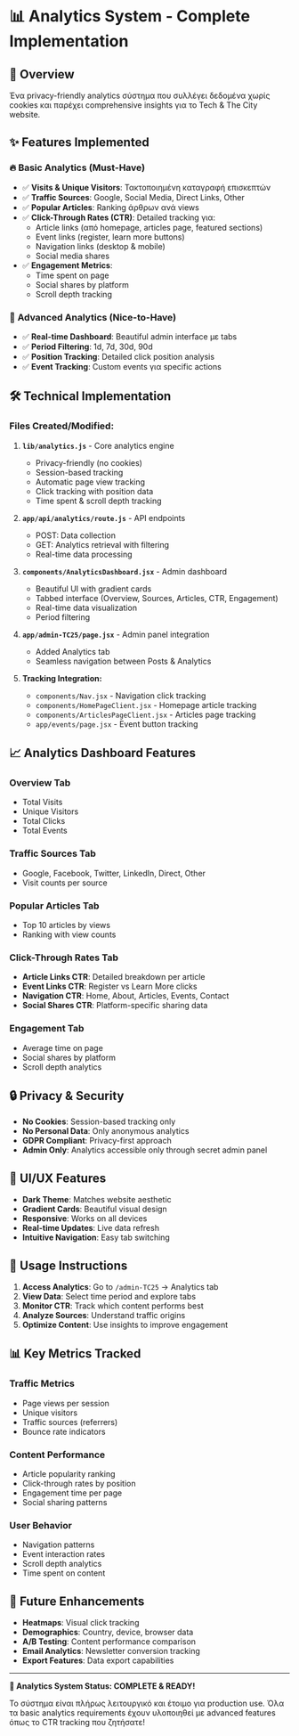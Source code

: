 # 📊 Analytics System - Complete Implementation

## 🎯 Overview
Ένα privacy-friendly analytics σύστημα που συλλέγει δεδομένα χωρίς cookies και παρέχει comprehensive insights για το Tech & The City website.

## ✨ Features Implemented

### 🔥 **Basic Analytics (Must-Have)**
- ✅ **Visits & Unique Visitors**: Τακτοποιημένη καταγραφή επισκεπτών
- ✅ **Traffic Sources**: Google, Social Media, Direct Links, Other
- ✅ **Popular Articles**: Ranking άρθρων ανά views
- ✅ **Click-Through Rates (CTR)**: Detailed tracking για:
  - Article links (από homepage, articles page, featured sections)
  - Event links (register, learn more buttons)
  - Navigation links (desktop & mobile)
  - Social media shares
- ✅ **Engagement Metrics**: 
  - Time spent on page
  - Social shares by platform
  - Scroll depth tracking

### 🚀 **Advanced Analytics (Nice-to-Have)**
- ✅ **Real-time Dashboard**: Beautiful admin interface με tabs
- ✅ **Period Filtering**: 1d, 7d, 30d, 90d
- ✅ **Position Tracking**: Detailed click position analysis
- ✅ **Event Tracking**: Custom events για specific actions

## 🛠 Technical Implementation

### **Files Created/Modified:**

1. **`lib/analytics.js`** - Core analytics engine
   - Privacy-friendly (no cookies)
   - Session-based tracking
   - Automatic page view tracking
   - Click tracking with position data
   - Time spent & scroll depth tracking

2. **`app/api/analytics/route.js`** - API endpoints
   - POST: Data collection
   - GET: Analytics retrieval with filtering
   - Real-time data processing

3. **`components/AnalyticsDashboard.jsx`** - Admin dashboard
   - Beautiful UI with gradient cards
   - Tabbed interface (Overview, Sources, Articles, CTR, Engagement)
   - Real-time data visualization
   - Period filtering

4. **`app/admin-TC25/page.jsx`** - Admin panel integration
   - Added Analytics tab
   - Seamless navigation between Posts & Analytics

5. **Tracking Integration:**
   - `components/Nav.jsx` - Navigation click tracking
   - `components/HomePageClient.jsx` - Homepage article tracking
   - `components/ArticlesPageClient.jsx` - Articles page tracking
   - `app/events/page.jsx` - Event button tracking

## 📈 Analytics Dashboard Features

### **Overview Tab**
- Total Visits
- Unique Visitors  
- Total Clicks
- Total Events

### **Traffic Sources Tab**
- Google, Facebook, Twitter, LinkedIn, Direct, Other
- Visit counts per source

### **Popular Articles Tab**
- Top 10 articles by views
- Ranking with view counts

### **Click-Through Rates Tab**
- **Article Links CTR**: Detailed breakdown per article
- **Event Links CTR**: Register vs Learn More clicks
- **Navigation CTR**: Home, About, Articles, Events, Contact
- **Social Shares CTR**: Platform-specific sharing data

### **Engagement Tab**
- Average time on page
- Social shares by platform
- Scroll depth analytics

## 🔒 Privacy & Security

- **No Cookies**: Session-based tracking only
- **No Personal Data**: Only anonymous analytics
- **GDPR Compliant**: Privacy-first approach
- **Admin Only**: Analytics accessible only through secret admin panel

## 🎨 UI/UX Features

- **Dark Theme**: Matches website aesthetic
- **Gradient Cards**: Beautiful visual design
- **Responsive**: Works on all devices
- **Real-time Updates**: Live data refresh
- **Intuitive Navigation**: Easy tab switching

## 🚀 Usage Instructions

1. **Access Analytics**: Go to `/admin-TC25` → Analytics tab
2. **View Data**: Select time period and explore tabs
3. **Monitor CTR**: Track which content performs best
4. **Analyze Sources**: Understand traffic origins
5. **Optimize Content**: Use insights to improve engagement

## 📊 Key Metrics Tracked

### **Traffic Metrics**
- Page views per session
- Unique visitors
- Traffic sources (referrers)
- Bounce rate indicators

### **Content Performance**
- Article popularity ranking
- Click-through rates by position
- Engagement time per page
- Social sharing patterns

### **User Behavior**
- Navigation patterns
- Event interaction rates
- Scroll depth analytics
- Time spent on content

## 🔮 Future Enhancements

- **Heatmaps**: Visual click tracking
- **Demographics**: Country, device, browser data
- **A/B Testing**: Content performance comparison
- **Email Analytics**: Newsletter conversion tracking
- **Export Features**: Data export capabilities

---

**🎉 Analytics System Status: COMPLETE & READY!**

Το σύστημα είναι πλήρως λειτουργικό και έτοιμο για production use. Όλα τα basic analytics requirements έχουν υλοποιηθεί με advanced features όπως το CTR tracking που ζητήσατε!

